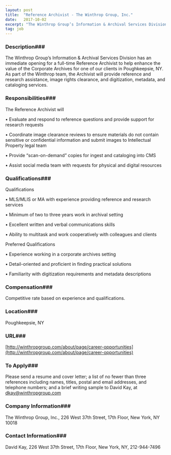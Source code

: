 ```yaml
---
layout: post
title:  "Reference Archivist - The Winthrop Group, Inc."
date:   2017-10-02
excerpt: "The Winthrop Group’s Information & Archival Services Division has an immediate opening for a full-time Reference Archivist to help enhance the value of the Corporate Archives for one of our clients in Poughkeepsie, NY. As part of the Winthrop team, the Archivist will provide reference and research assistance, image rights..."
tag: job
---
```


### Description###

The Winthrop Group’s Information & Archival Services Division has an immediate opening for a full-time Reference Archivist to help enhance the value of the Corporate Archives for one of our clients in Poughkeepsie, NY. As part of the Winthrop team, the Archivist will provide reference and research assistance, image rights clearance, and digitization, metadata, and cataloging services.


### Responsibilities###

The Reference Archivist will 

•  Evaluate and respond to reference questions and provide support for research requests

•  Coordinate image clearance reviews to ensure materials do not contain sensitive or confidential information and submit images to Intellectual Property legal team

•  Provide “scan-on-demand” copies for ingest and cataloging into CMS

•  Assist social media team with requests for physical and digital resources


### Qualifications###

Qualifications
     
•  MLS/MLIS or MA with experience providing reference and research services
     
•  Minimum of two to three years work in archival setting
     
•  Excellent written and verbal communications skills
     
•  Ability to multitask and work cooperatively with colleagues and clients

Preferred Qualifications
     
•  Experience working in a corporate archives setting
     
•  Detail-oriented and proficient in finding practical solutions
     
•  Familiarity with digitization requirements and metadata descriptions


### Compensation###

Competitive rate based on experience and qualifications.


### Location###

Poughkeepsie, NY


### URL###

[http://winthropgroup.com/about/page/career-opportunities](http://winthropgroup.com/about/page/career-opportunities)

### To Apply###

Please send a resume and cover letter; a list of no fewer than three references including names, titles, postal and email addresses, and telephone numbers; and a brief writing sample to David Kay, at dkay@winthropgroup.com


### Company Information###

The Winthrop Group, Inc., 226 West 37th Street, 17th Floor, New York, NY 10018


### Contact Information###

David Kay, 226 West 37th Street, 17th Floor, New York, NY, 212-944-7496

